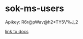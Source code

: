 # sok-ms-users

Apikey: R6r@pWav@h2*TY5V%J_2

[link to docs](https://sok-ms-users.herokuapp.com/api-docs/)

